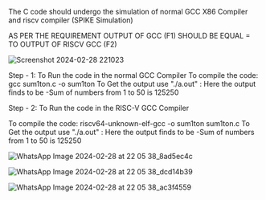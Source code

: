 The C code should undergo the simulation of normal GCC X86 Compiler and riscv compiler (SPIKE Simulation)

AS PER THE REQUIREMENT OUTPUT OF GCC (F1) SHOULD BE EQUAL = TO OUTPUT OF RISCV GCC (F2)

![Screenshot 2024-02-28 221023](https://github.com/saad5738/Mohammed-Saad/assets/160725153/a0ec1cc6-4782-4696-9e55-3feacd4c10f6)

Step - 1: To Run the code in the normal GCC Compiler To compile the code: gcc sum1ton.c -o sum1ton To Get the output use "./a.out" : Here the output finds to be -Sum of numbers from 1 to 50 is 125250

Step - 2: To Run the code in the RISC-V GCC Compiler

To compile the code: riscv64-unknown-elf-gcc -o sum1ton sum1ton.c To Get the output use "./a.out" : Here the output finds to be -Sum of numbers from 1 to 50 is 125250 

![WhatsApp Image 2024-02-28 at 22 05 38_8ad5ec4c](https://github.com/saad5738/Mohammed-Saad/assets/160725153/176b8a50-720f-4981-83ae-fd36cb5dce4a)


![WhatsApp Image 2024-02-28 at 22 05 38_dcd14b39](https://github.com/saad5738/Mohammed-Saad/assets/160725153/153fcb35-7cc7-452f-9006-45cea6849cbc)

![WhatsApp Image 2024-02-28 at 22 05 38_ac3f4559](https://github.com/saad5738/Mohammed-Saad/assets/160725153/9a26b751-7834-4e06-9bf5-b156093a2378)

